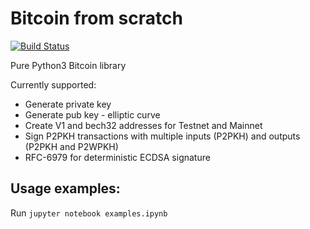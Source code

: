 # Bitcoin from scratch 

[![Build Status](https://travis-ci.org/gustavonalle/bfs.svg?branch=master)](https://travis-ci.org/gustavonalle/bfs/)

Pure Python3 Bitcoin library

Currently supported:

* Generate private key
* Generate pub key - elliptic curve
* Create V1 and bech32 addresses for Testnet and Mainnet
* Sign P2PKH transactions with multiple inputs (P2PKH) and outputs (P2PKH and P2WPKH)
* RFC-6979 for deterministic ECDSA signature

## Usage examples:

Run  ```jupyter notebook examples.ipynb``` 
